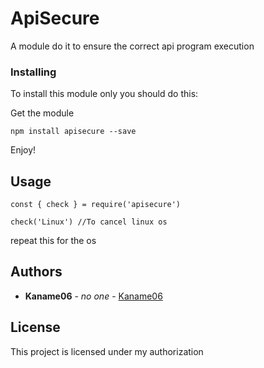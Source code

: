 # ApiSecure

A module do it to ensure the correct api program execution

### Installing

To install this module only you should do this:

Get the module

```
npm install apisecure --save
```

Enjoy!

## Usage
```
const { check } = require('apisecure')

check('Linux') //To cancel linux os

```

repeat this for the os 

## Authors

* **Kaname06** - *no one* - [Kaname06](https://github.com/kaname06)

## License

This project is licensed under my authorization
